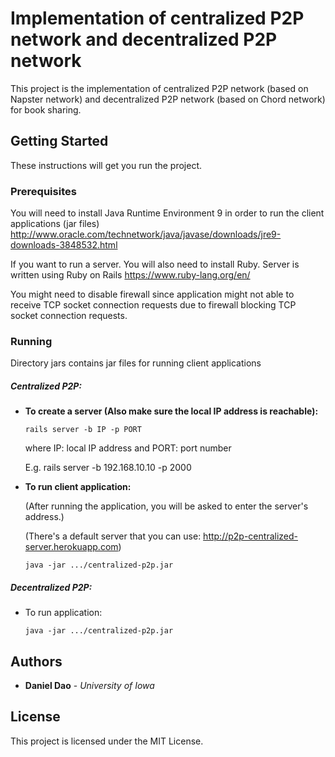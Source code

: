 # Implementation of centralized P2P network and decentralized P2P network

This project is the implementation of centralized P2P network (based on Napster network) and decentralized P2P network (based on Chord network) for book sharing.

## Getting Started

These instructions will get you run the project.

### Prerequisites

You will need to install Java Runtime Environment 9 in order to run the client applications (jar files)
http://www.oracle.com/technetwork/java/javase/downloads/jre9-downloads-3848532.html

If you want to run a server. You will also need to install Ruby. Server is written using Ruby on Rails
https://www.ruby-lang.org/en/

You might need to disable firewall since application might not able to receive TCP socket connection requests due to firewall blocking TCP socket connection requests.

### Running

Directory jars contains jar files for running client applications

##### Centralized P2P:

* **To create a server (Also make sure the local IP address is reachable):** 
    ```
    rails server -b IP -p PORT
    ```
    where IP: local IP address and PORT: port number
    
    E.g. rails server -b 192.168.10.10 -p 2000


* **To run client application:**

    (After running the application, you will be asked to enter the server's address.)

    (There's a default server that you can use: http://p2p-centralized-server.herokuapp.com)
    ```
    java -jar .../centralized-p2p.jar
    ```

##### Decentralized P2P:

* To run application:

    ```
    java -jar .../centralized-p2p.jar
    ```

## Authors

* **Daniel Dao** - *University of Iowa*

## License

This project is licensed under the MIT License.

